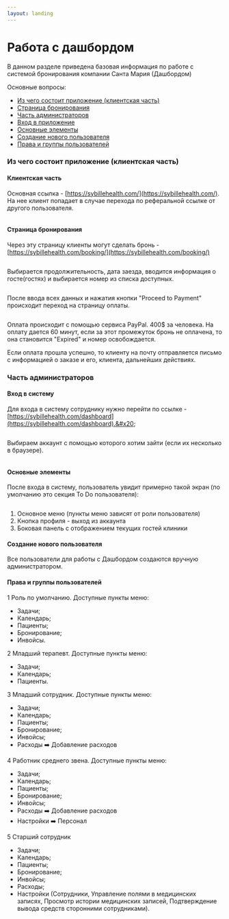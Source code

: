 ```yaml
---
layout: landing
---
```


# Работа с дашбордом

В данном разделе приведена базовая информация по работе с системой бронирования компании Санта Мария (Дашбордом)

Основные вопросы:

* [Из чего состоит приложение (клиентская часть)](work-with-dashboard.md#client-admin-parts)
* [Страница бронирования](work-with-dashboard.md#booking-page)
* [Часть администраторов](work-with-dashboard.md#admin-section)
* [Вход в приложение](work-with-dashboard.md#admin-login)
* [Основные элементы](work-with-dashboard.md#basic-elements)
* [Создание нового пользователя](work-with-dashboard.md#create-new-user)
* [Права и группы пользователей](work-with-dashboard.md#staff-roles)

### Из чего состоит приложение (клиентская часть) <a href="#client-admin-parts" id="client-admin-parts"></a>

#### Клиентская часть

Основная ссылка - [https://sybillehealth.com/](https://sybillehealth.com/). На нее клиент попадает в случае перехода по реферальной ссылке от другого пользователя.&#x20;

<figure><img src="../../.gitbook/assets/image (4) (1) (1).png" alt=""><figcaption></figcaption></figure>

#### Страница бронирования  <a href="#booking-page" id="booking-page"></a>

Через эту страницу клиенты могут сделать бронь - [https://sybillehealth.com/booking/](https://sybillehealth.com/booking/)

<figure><img src="../../.gitbook/assets/image (5).png" alt=""><figcaption></figcaption></figure>

Выбирается продолжительность, дата заезда, вводится информация о госте(гостях) и выбирается номер из списка доступных.&#x20;

<figure><img src="../../.gitbook/assets/image (2).png" alt=""><figcaption></figcaption></figure>

После ввода всех данных и нажатия кнопки "Proceed to Payment" происходит переход на страницу оплаты.

<figure><img src="../../.gitbook/assets/image (3).png" alt=""><figcaption></figcaption></figure>

Оплата происходит с помощью сервиса PayPal. 400$ за человека. На оплату дается 60 минут, если за этот промежуток бронь не оплачена, то она становится "Expired" и номер освобождается.&#x20;

Если оплата прошла успешно, то клиенту на почту отправляется письмо с информацией о заказе и его, клиента, дальнейших действиях.



### Часть администраторов <a href="#admin-section" id="admin-section"></a>

#### Вход в систему <a href="#admin-login" id="admin-login"></a>

Для входа в систему сотруднику нужно перейти по ссылке - [https://sybillehealth.com/dashboard](https://sybillehealth.com/dashboard).&#x20;

<figure><img src="../../.gitbook/assets/image (1) (1).png" alt=""><figcaption></figcaption></figure>

Выбираем аккаунт с помощью которого хотим зайти (если их несколько в браузере).

<figure><img src="../../.gitbook/assets/image (6).png" alt=""><figcaption></figcaption></figure>

#### Основные элементы <a href="#basic-elements" id="basic-elements"></a>

После входа в систему, пользователь увидит примерно такой экран (по умолчанию это секция To Do пользователя):

<figure><img src="../../.gitbook/assets/image (7) (1).png" alt=""><figcaption></figcaption></figure>

1. Основное меню (пункты меню зависят от роли пользователя)
2. Кнопка профиля - выход из аккаунта
3. Боковая панель с отображением текущих гостей клиники

#### Создание нового пользователя <a href="#create-new-user" id="create-new-user"></a>

Все пользователи для работы с Дашбордом создаются вручную администратором.

#### Права и группы пользователей <a href="#staff-roles" id="staff-roles"></a>

1 Роль по умолчанию. Доступные пункты меню:

* Задачи;
* Календарь;
* Пациенты;
* Бронирование;
* Инвойсы.

2 Младший терапевт. Доступные пункты меню:

* Задачи;
* Календарь;
* Пациенты.

3 Младший сотрудник. Доступные пункты меню:

* Задачи;
* Календарь;
* Пациенты;
* Бронирование;
* Инвойсы;
* Расходы ➡️ Добавление расходов

4 Работник среднего звена. Доступные пункты меню:

* Задачи;
* Календарь;
* Пациенты;
* Бронирование;
* Инвойсы;
* Расходы ➡️ Добавление расходов
* Настройки ➡️ Персонал

5 Старший сотрудник

* Задачи;
* Календарь;
* Пациенты;
* Бронирование;
* Инвойсы;
* Расходы;
* Настройки (Сотрудники, Управление полями в медицинских записях, Просмотр истории медицинских записей, Подтверждение вывода средств сторонними сотрудниками).



